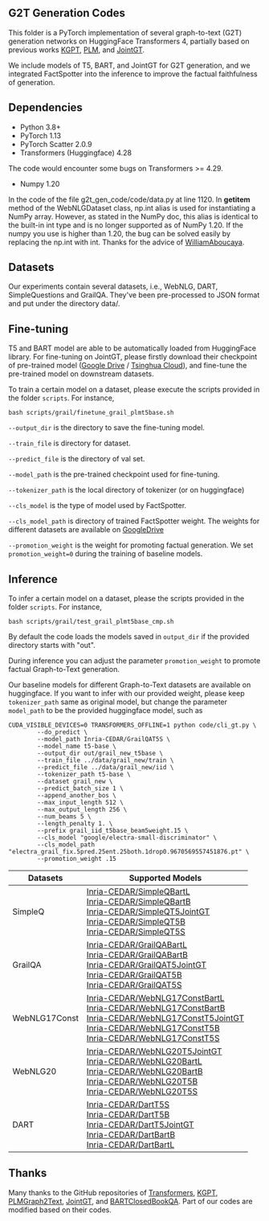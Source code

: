 
## G2T Generation Codes

This folder is a PyTorch implementation of several graph-to-text (G2T) generation networks on HuggingFace Transformers 
4, partially based on previous works [KGPT](https://github.com/wenhuchen/KGPT), 
[PLM](https://github.com/UKPLab/plms-graph2text), and [JointGT](https://github.com/thu-coai/JointGT).

We include models of T5, BART, and JointGT for G2T generation, and we integrated FactSpotter into the inference to 
improve the factual faithfulness of generation.


## Dependencies

* Python 3.8+
* PyTorch 1.13
* PyTorch Scatter 2.0.9
* Transformers (Huggingface) 4.28

The code would encounter some bugs on Transformers >= 4.29.

* Numpy 1.20

In the code of the file g2t_gen_code/code/data.py at line 1120. In __getitem__ method of the WebNLGDataset class, np.int alias is used for instantiating a NumPy array. However, as stated in the NumPy doc, this alias is identical to the built-in int type and is no longer supported as of NumPy 1.20. If the numpy you use is higher than 1.20, the bug can be solved easily by replacing the np.int with int. Thanks for the advice of [WilliamAboucaya](https://github.com/WilliamAboucaya). 

## Datasets

Our experiments contain several datasets, i.e., WebNLG, DART, SimpleQuestions and GrailQA.
They've been pre-processed to JSON format and put under the directory data/.

## Fine-tuning

T5 and BART model are able to be automatically loaded from HuggingFace library. For fine-tuning on JointGT, please
firstly download their checkpoint of pre-trained model 
([Google Drive](https://drive.google.com/drive/folders/1FGThWaTUs1cLvkd_GHCFV8mQEDW6qfIK?usp=sharing) /
[Tsinghua Cloud](https://cloud.tsinghua.edu.cn/d/79b009058cce484fa736/)), 
and fine-tune the pre-trained model on downstream datasets.

To train a certain model on a dataset, please execute the scripts provided in the folder `scripts`.
For instance,
```shell
bash scripts/grail/finetune_grail_plmt5base.sh
```

`--output_dir` is the directory to save the fine-tuning model. 

`--train_file` is directory for dataset.

`--predict_file` is the directory of val set.

`--model_path` is the pre-trained checkpoint used for fine-tuning. 

`--tokenizer_path` is the local directory of tokenizer (or on huggingface)

`--cls_model` is the type of model used by FactSpotter.

`--cls_model_path` is directory of trained FactSpotter weight. The weights for different datasets are available on 
[GoogleDrive](https://drive.google.com/drive/folders/1zsXmo2XPCmN60j90_BbIIs18l7DSI6PL?usp=sharing)

`--promotion_weight` is the weight for promoting factual generation. 
We set `promotion_weight=0` during the training of baseline models. 


## Inference

To infer a certain model on a dataset, please the scripts provided in the folder `scripts`. For instance,

```shell
bash scripts/grail/test_grail_plmt5base_cmp.sh
```
By default the code loads the models saved in `output_dir` if the provided directory starts with "out". 

During inference you can adjust the parameter `promotion_weight` to promote factual Graph-to-Text generation.

Our baseline models for different Graph-to-Text datasets are available on huggingface. 
If you want to infer with our provided weight, please keep `tokenizer_path` same as original model, 
but change the parameter `model_path` to be the provided huggingface model, such as

```shell
CUDA_VISIBLE_DEVICES=0 TRANSFORMERS_OFFLINE=1 python code/cli_gt.py \
        --do_predict \
        --model_path Inria-CEDAR/GrailQAT5S \
        --model_name t5-base \
        --output_dir out/grail_new_t5base \
        --train_file ../data/grail_new/train \
        --predict_file ../data/grail_new/iid \
        --tokenizer_path t5-base \
        --dataset grail_new \
        --predict_batch_size 1 \
        --append_another_bos \
        --max_input_length 512 \
        --max_output_length 256 \
        --num_beams 5 \
        --length_penalty 1. \
        --prefix grail_iid_t5base_beam5weight.15 \
        --cls_model "google/electra-small-discriminator" \
        --cls_model_path "electra_grail_fix.5pred.25ent.25both.1drop0.9670569557451876.pt" \
        --promotion_weight .15
```

| Datasets | Supported Models |
|-------|------|
| SimpleQ |[Inria-CEDAR/SimpleQBartL](https://huggingface.co/Inria-CEDAR/SimpleQBartL) <br>[Inria-CEDAR/SimpleQBartB](https://huggingface.co/Inria-CEDAR/SimpleQBartB) <br>[Inria-CEDAR/SimpleQT5JointGT](https://huggingface.co/Inria-CEDAR/SimpleQT5JointGT) <br>[Inria-CEDAR/SimpleQT5B](https://huggingface.co/Inria-CEDAR/SimpleQT5B) <br>[Inria-CEDAR/SimpleQT5S](https://huggingface.co/Inria-CEDAR/SimpleQT5S) |
| GrailQA |[Inria-CEDAR/GrailQABartL](https://huggingface.co/Inria-CEDAR/GrailQABartL) <br>[Inria-CEDAR/GrailQABartB](https://huggingface.co/Inria-CEDAR/GrailQABartB) <br>[Inria-CEDAR/GrailQAT5JointGT](https://huggingface.co/Inria-CEDAR/GrailQAT5JointGT) <br>[Inria-CEDAR/GrailQAT5B](https://huggingface.co/Inria-CEDAR/GrailQAT5B) <br>[Inria-CEDAR/GrailQAT5S](https://huggingface.co/Inria-CEDAR/GrailQAT5S) |
| WebNLG17Const |[Inria-CEDAR/WebNLG17ConstBartL](https://huggingface.co/Inria-CEDAR/WebNLG17ConstBartL) <br>[Inria-CEDAR/WebNLG17ConstBartB](https://huggingface.co/Inria-CEDAR/WebNLG17ConstBartB) <br>[Inria-CEDAR/WebNLG17ConstT5JointGT](https://huggingface.co/Inria-CEDAR/WebNLG17ConstT5JointGT) <br>[Inria-CEDAR/WebNLG17ConstT5B](https://huggingface.co/Inria-CEDAR/WebNLG17ConstT5B) <br>[Inria-CEDAR/WebNLG17ConstT5S](https://huggingface.co/Inria-CEDAR/WebNLG17ConstT5S) |
| WebNLG20 |[Inria-CEDAR/WebNLG20T5JointGT](https://huggingface.co/Inria-CEDAR/WebNLG20T5JointGT) <br>[Inria-CEDAR/WebNLG20BartL](https://huggingface.co/Inria-CEDAR/WebNLG20BartL) <br>[Inria-CEDAR/WebNLG20BartB](https://huggingface.co/Inria-CEDAR/WebNLG20BartB) <br>[Inria-CEDAR/WebNLG20T5B](https://huggingface.co/Inria-CEDAR/WebNLG20T5B) <br>[Inria-CEDAR/WebNLG20T5S](https://huggingface.co/Inria-CEDAR/WebNLG20T5S) |
|DART|[Inria-CEDAR/DartT5S](https://huggingface.co/Inria-CEDAR/DartT5S) <br>[Inria-CEDAR/DartT5B](https://huggingface.co/Inria-CEDAR/DartT5B) <br>[Inria-CEDAR/DartT5JointGT](https://huggingface.co/Inria-CEDAR/DartT5JointGT) <br>[Inria-CEDAR/DartBartB](https://huggingface.co/Inria-CEDAR/DartBartB) <br>[Inria-CEDAR/DartBartL](https://huggingface.co/Inria-CEDAR/DartBartL)|

## Thanks

Many thanks to the GitHub repositories of [Transformers](https://github.com/huggingface/transformers), [KGPT](https://github.com/wenhuchen/KGPT), [PLMGraph2Text](https://github.com/UKPLab/plms-graph2text), [JointGT](https://github.com/thu-coai/JointGT), and [BARTClosedBookQA](https://github.com/shmsw25/bart-closed-book-qa). 
Part of our codes are modified based on their codes.
